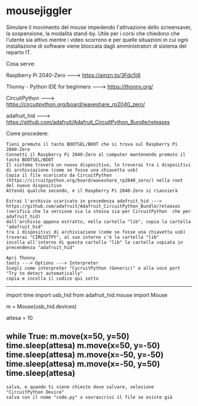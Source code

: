 # mousejiggler
Simulare il movimento del mouse impedendo l'attivazione dello screensaver, la sospensione, la modalità stand-by. 
Utile per i corsi che chiedono che l'utente sia attivo mentre i video scorrono e per quelle situazioni in cui ogni installazione di software viene bloccata dagli amministratori di sistema del reparto IT.

Cosa serve:

Raspberry Pi 2040-Zero ---> https://amzn.to/3Fdc5j6

Thonny - Python IDE for beginners ---> https://thonny.org/

CircuitPython  ---> https://circuitpython.org/board/waveshare_rp2040_zero/

adafruit_hid ---> https://github.com/adafruit/Adafruit_CircuitPython_Bundle/releases


Come procedere:

    Tieni premuto il tasto BOOTSEL/BOOT che si trova sul Raspberry Pi 2040-Zero
    Connetti il Raspberry Pi 2040-Zero al computer mantenendo premuto il tasto BOOTSEL/BOOT
    Il sistema troverà un nuovo dispositivo, lo troverai tra i dispositivi di archiviazione (come se fosse una chiavetta usb)
    Copia il file scaricato da CircuitPython (https://circuitpython.org/board/waveshare_rp2040_zero/) nella root del nuovo dispositivo
    Attendi qualche secondo, e il Raspberry Pi 2040-Zero si riavvierà

    Estrai l'archivio scaricato in precedenza adafruit_hid ---> https://github.com/adafruit/Adafruit_CircuitPython_Bundle/releases
    (verifica che la versione sia la stessa sia per CircuitPython  che per adafruit_hid)
    dall'archivio appena estratto, nella cartella "lib", copia la cartella "adafruit_hid" 
    tra i dispositivi di archiviazione (come se fosse una chiavetta usb) troverai "CIRCUITPY", al suo interno c'è la cartella "lib"
    incolla all'interno di questa cartella "lib" la cartella copiata in precendenza "adafruit_hid" 
 
    Apri Thonny
    tools ---> Options ---> Interpreter
    Scegli come interpreter "CycruitPython (Generic)" e alla voce port "Try to detect automatically"
    copia e incolla il codice qui sotto

------------------------------------------------------
import time
import usb_hid
from adafruit_hid.mouse import Mouse

m = Mouse(usb_hid.devices)

attesa = 10

while True:
  m.move(x=50, y=50)
  time.sleep(attesa)
  m.move(x=50, y=-50)
  time.sleep(attesa)
  m.move(x=-50, y=-50)
  time.sleep(attesa)
  m.move(x=-50, y=50)
  time.sleep(attesa)
------------------------------------------------------

    salva, e quando ti viene chiesto dove salvare, selezione "CircuitPython Device"
    salva con il nome "code.py" o sovrascrivi il file se esiste già
    
  

